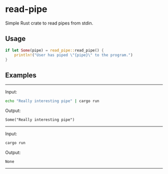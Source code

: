 # read-pipe
Simple Rust crate to read pipes from stdin.

## Usage
```rust
if let Some(pipe) = read_pipe::read_pipe() {
    println!("User has piped \"{pipe}\" to the program.")
}
```

## Examples
---
Input:
```bash
echo "Really interesting pipe" | cargo run
```
Output:
```
Some("Really interesting pipe")
```
---
Input:
```bash
cargo run
```
Output:
```
None
```
---
